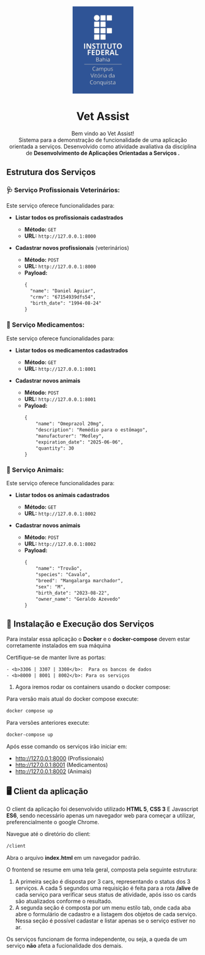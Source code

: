 <p  align="center"><img  src="/assets/ifba-brand.png"  width="160"></p>

<h1  align="center"> Vet Assist</h1>
<p  align="center">Bem vindo ao Vet Assist!<br/>Sistema para a demonstração de funcionalidade de uma aplicação orientada a serviços. Desenvolvido como atividade avaliativa da disciplina de <b>Desenvolvimento de Aplicações Orientadas a Serviços .</b></p>


##  Estrutura dos Serviços 

### 🩺 Serviço Profissionais Veterinários:

Este serviço oferece funcionalidades para:

-   **Listar todos os profissionais cadastrados**
	-   **Método:** `GET`    
	-   **URL:** `http://127.0.0.1:8000`
	
-    **Cadastrar novos profissionais** (veterinários)
		-   **Método:** `POST`    
		-   **URL:** `http://127.0.0.1:8000`
		-   **Payload:** 
			``` 
			{
			  "name": "Daniel Aguiar",
			  "crmv": "67154939dfs54",
			  "birth_date": "1994-08-24"
			}		
			```

### 💊 Serviço Medicamentos:

Este serviço oferece funcionalidades para:

-   **Listar todos os medicamentos cadastrados**
	-   **Método:** `GET`    
	-   **URL:** `http://127.0.0.1:8001`
	
-    **Cadastrar novos animais** 
		-   **Método:** `POST`    
		-   **URL:** `http://127.0.0.1:8001`
		-   **Payload:** 
			``` 
			{
				"name": "Omeprazol 20mg",
				"description": "Remédio para o estômago",
				"manufacturer": "Medley",
				"expiration_date": "2025-06-06",
				"quantity": 30
			}		
			```	

### 🐾 Serviço Animais:

Este serviço oferece funcionalidades para:

-   **Listar todos os animais cadastrados**
	-   **Método:** `GET`    
	-   **URL:** `http://127.0.0.1:8002`
	
-    **Cadastrar novos animais** 
		-   **Método:** `POST`    
		-   **URL:** `http://127.0.0.1:8002`
		-   **Payload:** 
			``` 
			{
				"name": "Trovão",
				"species": "Cavalo",
				"breed": "Mangalarga marchador",
				"sex": "M",
				"birth_date": "2023-08-22",
				"owner_name": "Geraldo Azevedo"
			}		
			```		

## 🚀 Instalação e Execução dos Serviços
Para instalar essa aplicação o <b>Docker</b> e o <b>docker-compose</b> devem estar corretamente instalados em sua máquina

Certifique-se de manter livre as portas:

	- <b>3306 | 3307 | 3308</b>:  Para os bancos de dados
	- <b>8000 | 8001 | 8002</b>: Para os serviços

 1. Agora iremos rodar os containers usando o docker compose:

 Para versão mais atual do docker compose execute:
```bash
docker compose up
```
 Para versões anteriores execute:
```bash
docker-compose up
```

 Após esse comando os serviços irão iniciar em: 
  - http://127.0.0.1:8000  (Profissionais)
   - http://127.0.0.1:8001 (Medicamentos)  
   - http://127.0.0.1:8002 (Animais)

##  🖥️ Client da aplicação
O client da aplicação foi desenvolvido utilizado <b>HTML 5</b>, <b>CSS 3</b> E Javascript <b>ES6</b>, sendo necessário apenas um navegador web para começar a utilizar, preferencialmente o google Chrome.

Navegue até o diretório do client:
```bash
/client
```

Abra o arquivo <b>index.html </b> em um navegador padrão.

O frontend se resume em uma tela geral, composta pela seguinte estrutura:
 1. A primeira seção é disposta por 3 cars, representando o status dos 3 serviços. A cada 5 segundos uma requisição é feita para a rota <b>/alive </b> de cada serviço para verificar seus status de atividade, após isso os cards são atualizados conforme o resultado.
 2. A segunda seção é composta por um menu estilo tab, onde cada aba abre o formulário de cadastro e a listagem dos objetos de cada serviço.
 Nessa seção é possível cadastar e listar apenas se o serviço estiver no ar. 

Os serviços funcionam de forma independente,  ou seja, a queda de um serviço <b>não</b> afeta a fucionalidade dos demais.